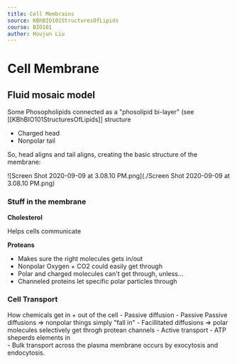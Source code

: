 ```yaml
---
title: Cell Membrains
source: KBhBIO101StructuresOfLipids 
course: BIO101
author: Houjun Liu
---
```


# Cell Membrane
## Fluid mosaic model

Some Phosopholipids connected as a "phosolipid bi-layer" (see [[KBhBIO101StructuresOfLipids]] structure 

- Charged head
- Nonpolar tail

So, head aligns and tail aligns, creating the basic structure of the membrane:

![Screen Shot 2020-09-09 at 3.08.10 PM.png](./Screen Shot 2020-09-09 at 3.08.10 PM.png)

### Stuff in the membrane

**Cholesterol**

Helps cells communicate

**Proteans**

- Makes sure the right molecules gets in/out
- Nonpolar Oxygen + CO2 could easily get through
- Polar and charged molecules can't get through, unless...
- Channeled proteins let specific polar particles through

### Cell Transport

How chemicals get in + out of the cell
    - Passive diffusion
        - Passive Passive diffusions => nonpolar things simply "fall in"
        - Facillitated diffusions => polar molecules selectively get throgh protean channels
        - Active transport
            - ATP sheperds elements in  
        - Bulk transport across the plasma membrane occurs by exocytosis and endocytosis. 
